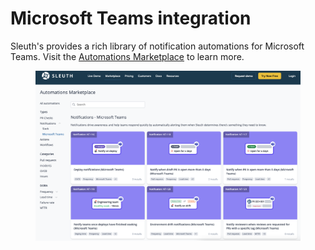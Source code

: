 # Microsoft Teams integration

Sleuth's provides a rich library of notification automations for Microsoft Teams. Visit the [Automations Marketplace](https://marketplace.sleuth.io/?filter=microsoft\_teams) to learn more.

<figure><img src="../.gitbook/assets/image (2) (1) (1) (1) (1).png" alt=""><figcaption></figcaption></figure>
